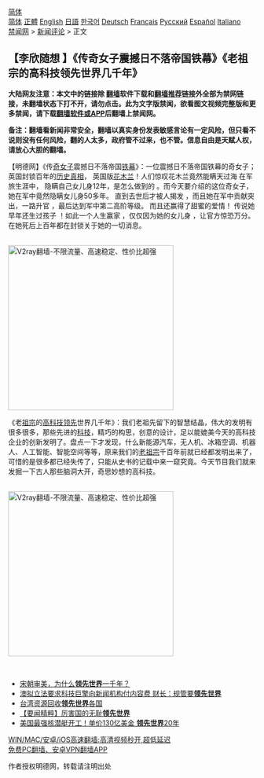  <!-- 面包屑导航 --> <div class="breadcrumb"><!-- GTranslate: https://gtranslate.io/ -->  <div class="switcher notranslate">  <div class="selected">  <a href="#" onclick="return false;"> 简体</a>  </div>  <div class="option">  <a href="https://www.bannedbook.org" onclick="doGTranslate('zh-CN|zh-CN');jQuery('div.switcher div.selected a').html(jQuery(this).html());return false;" title="简体中文" class="nturl selected"> 简体</a>  <a href="https://www.bannedbook.org/zh-tw/" onclick="doGTranslate('zh-CN|zh-TW');jQuery('div.switcher div.selected a').html(jQuery(this).html());return false;" title="繁體中文" class="nturl"> 正體</a>  <a href="https://www.bannedbook.org/en/" onclick="doGTranslate('zh-CN|en');jQuery('div.switcher div.selected a').html(jQuery(this).html());return false;" title="English" class="nturl"> English</a>  <a href="https://www.bannedbook.org/ja/" onclick="doGTranslate('zh-CN|ja');jQuery('div.switcher div.selected a').html(jQuery(this).html());return false;" title="日本語" class="nturl"> 日語</a>  <a href="https://www.bannedbook.org/ko/" onclick="doGTranslate('zh-CN|ko');jQuery('div.switcher div.selected a').html(jQuery(this).html());return false;" title="한국어" class="nturl"> 한국어</a>  <a href="https://www.bannedbook.org/de/" onclick="doGTranslate('zh-CN|de');jQuery('div.switcher div.selected a').html(jQuery(this).html());return false;" title="Deutsch" class="nturl"> Deutsch</a>  <a href="https://www.bannedbook.org/fr/" onclick="doGTranslate('zh-CN|fr');jQuery('div.switcher div.selected a').html(jQuery(this).html());return false;" title="Français" class="nturl"> Français</a>  <a href="https://www.bannedbook.org/ru/" onclick="doGTranslate('zh-CN|ru');jQuery('div.switcher div.selected a').html(jQuery(this).html());return false;" title="Русский" class="nturl"> Русский</a>  <a href="https://www.bannedbook.org/es/" onclick="doGTranslate('zh-CN|es');jQuery('div.switcher div.selected a').html(jQuery(this).html());return false;" title="Español" class="nturl"> Español</a>  <a href="https://www.bannedbook.org/it/" onclick="doGTranslate('zh-CN|it');jQuery('div.switcher div.selected a').html(jQuery(this).html());return false;" title="Italiano" class="nturl"> Italiano</a>  </div>  </div>      <div class='breadcrumb-sub'><!-- Breadcrumb NavXT 6.3.0 --> <a href="https://www.bannedbook.org/" class="home">禁闻网</a> &gt; <a href="https://www.bannedbook.org/bnews/comments/" class="category">新闻评论</a> &gt; 正文</div></div><h2>【李欣随想 】《传奇女子震撼日不落帝国铁幕》《老祖宗的高科技领先世界几千年》</h2> <p class="notice"><b>大陆网友注意：本文中的链接除 <a href="https://github.com/bannedbook/fanqiang" >翻墙</a>软件下载和<a href="https://github.com/killgcd/justmysocks/blob/master/README.md">翻墙推荐</a>链接外全部为禁网链接，未翻墙状态下打不开，请勿点击。此为文字版禁闻，欲看图文视频完整版和更多禁闻，请下载<a href="https://github.com/bannedbook/fanqiang">翻墙软件或APP</a>后翻墙上禁闻网。</p><p>备注：翻墙看新闻非常安全，翻墙以真实身份发表敏感言论有一定风险，但只看不说则没有任何风险，翻的人太多，政府管不过来，也不管。信息自由是天赋人权，请放心大胆的翻墙。</b></p>  <div class="entry"> <p>              <a href="https://i1.wp.com/upload-images-bucket-v64rleca837do.s3.eu-west-1.amazonaws.com/wp-content/uploads/2021/08/07221839/maxresdefault-12.jpg?fit=1280%2C720&#038;ssl=1" data-caption=""></a>                            </p> <p>【明德网】《传<a href="https://www.bannedbook.org/bnews/tag/%E5%A5%87%E5%A5%B3%E5%AD%90/" class="st_tag internal_tag" rel="tag" title="标签 奇女子 下的日志">奇女子</a>震撼日不落帝国<a href="https://www.bannedbook.org/bnews/tag/%E9%93%81%E5%B9%95/" class="st_tag internal_tag" rel="tag" title="标签 铁幕 下的日志">铁幕</a>》：一位震撼日不落帝国铁幕的奇女子； 英国封锁百年的<span class='wp_keywordlink'><a href="https://www.bannedbook.org/forum33/" title="近代历史事件真相" target="_blank">历史真相</a></span>， 英国版<a href="https://www.bannedbook.org/bnews/tag/%e8%8a%b1%e6%9c%a8%e5%85%b0/" class="st_tag internal_tag" rel="tag" title="标签 花木兰 下的日志">花木兰</a>！人们惊叹花木兰竟然能瞒天过海 在军旅生涯中， 隐瞒自己女儿身12年，是怎么做到的 。而今天要介绍的这位奇女子， 她在军中竟然隐瞒女儿身50多年。 直到去世后才被人揭发 ，而且她在军中贡献突出，一路升官 ，最后达到军中第二高阶等级。 而且还赢得了甜蜜的爱情！ 传说她早年还生过孩子 ！如此一个人生赢家 ，仅仅因为她的女儿身 ，让官方惊恐万分。 在她死后上百年都在封锁关于她的一切消息。</p>  <p></p> <p><br/><a href="https://github.com/bannedbook/fanqiang/wiki/V2ray%E6%9C%BA%E5%9C%BA"><img src="https://raw.githubusercontent.com/bannedbook/fanqiang/master/v2ss/images/v2free.jpg" width="336" alt="V2ray翻墙-不限流量、高速稳定、性价比超强"></a><br/></p>  <p>《老<a href="https://www.bannedbook.org/bnews/tag/%e7%a5%96%e5%ae%97/" class="st_tag internal_tag" rel="tag" title="标签 祖宗 下的日志">祖宗</a>的<a href="https://www.bannedbook.org/bnews/tag/%e9%ab%98%e7%a7%91%e6%8a%80/" class="st_tag internal_tag" rel="tag" title="标签 高科技 下的日志">高科技</a><a href="https://www.bannedbook.org/bnews/tag/%E9%A2%86%E5%85%88/" class="st_tag internal_tag" rel="tag" title="标签 领先 下的日志">领先</a>世界几千年》：我们老祖先留下的智慧结晶，伟大的发明有很多很多，那些先进的<a href="https://www.bannedbook.org/bnews/tag/%E7%A7%91%E6%8A%80/" class="st_tag internal_tag" rel="tag" title="标签 科技 下的日志">科技</a>，精巧的构思，创意的设计，足以能媲美今天的高科技企业的创新发明了。盘点一下才发现，什么新能源汽车，无人机、冰箱空调、机器人、人工智能、智能空间等等，原来我们的<a href="https://www.bannedbook.org/bnews/tag/%e8%80%81%e7%a5%96%e5%ae%97/" class="st_tag internal_tag" rel="tag" title="标签 老祖宗 下的日志">老祖宗</a>千百年前就已经都发明出来了，可惜的是很多都已经失传了，只能从史书的记载中来一窥究竟。今天节目我们就来发掘一下古人那些脑洞大开，奇思妙想的高科技。</p> <p></p>  <p><br/><a href="https://github.com/bannedbook/fanqiang/wiki/V2ray%E6%9C%BA%E5%9C%BA"><img src="https://raw.githubusercontent.com/bannedbook/fanqiang/master/v2ss/images/v2free.jpg" width="336" alt="V2ray翻墙-不限流量、高速稳定、性价比超强"></a><br/></p> <p>&nbsp;</p>  <ul class='op-related-articles' title='相关阅读'> <li><a href='https://www.bannedbook.org/bnews/lifebaike/20210130/1478033.html' target='_blank'>宋朝审美，为什么<b>领先世界</b>一千年？</a></li> <li><a href='https://www.bannedbook.org/bnews/headline/20210124/1474038.html' target='_blank'>澳拟立法要求科技巨擎向新闻机构付内容费 财长：规管要<b>领先世界</b></a></li> <li><a href='https://www.bannedbook.org/bnews/taiwannews/20201228/1456103.html' target='_blank'>台湾资源回收<b>领先世界</b>各国</a></li> <li><a href='https://www.bannedbook.org/bnews/comments/20201128/1438588.html' target='_blank'>【要闻精粹】厉害国的无耻<b>领先世界</b></a></li> <li><a href='https://www.bannedbook.org/bnews/topimagenews/20200203/1269951.html' target='_blank'>美国最强核潜艇开工！单价130亿美金 <b>领先世界</b>20年</a></li> </ul> <p class="texttj"> <a href="https://github.com/bannedbook/fanqiang/wiki/V2ray%E6%9C%BA%E5%9C%BA" target="_blank">WIN/MAC/安卓/iOS高速翻墙:高清视频秒开,超低延迟</a><br/> <a href="https://github.com/bannedbook/fanqiang/wiki/%E7%A6%81%E9%97%BB%E7%BD%91%E5%AE%89%E5%8D%93%E7%BF%BB%E5%A2%99%E6%96%B0%E9%97%BBAPP" target="_blank">免费PC翻墙、安卓VPN翻墙APP</a></p><p>作者授权明德网，转载请注明出处</p><a name='sharetosocial'></a>  <div style="margin-bottom:5px;padding-bottom:5px;clear:both"> <div id="archive-pix-1" class="banner-ads"> <!-- AuctionX Display platform tag START --> <div id="26318x728x90x621x_ADSLOT2" clicktrack="%%CLICK_URL_ESC%%"></div> <!-- AuctionX Display platform tag END --> </div> <div id="archive-pix-2" class="banner-ads"> <!-- AuctionX Display platform tag START --> <div id="26315x300x250x621x_ADSLOT2" clicktrack="%%CLICK_URL_ESC%%"></div> <!-- AuctionX Display platform tag END --> </div> </div>  <div id="archive-pix-1" class="banner-ads"> <!-- AuctionX Display platform tag START --> <div id="26318x728x90x621x_ADSLOT3" clicktrack="%%CLICK_URL_ESC%%"></div> <!-- AuctionX Display platform tag END --> </div> </div><!--END ENTRY--> 